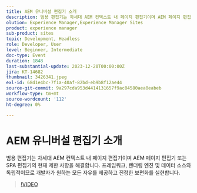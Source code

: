 ```yaml
---
title: AEM 유니버설 편집기 소개
description: 범용 편집기는 차세대 AEM 컨텍스트 내 페이지 편집기이며 AEM 페이지 편집기 또는 SPA 편집기의 현재 제한 사항을 해결합니다. 프레임워크, 렌더링 엔진 및 데이터 소스와 독립적이므로 개발자가 원하는 모든 자유를 제공하고 진정한 보편화를 실현합니다.
olution: Experience Manager,Experience Manager Sites
product: experience manager
sub-product: sites
topic: Development, Headless
role: Developer, User
level: Beginner, Intermediate
doc-type: Event
duration: 1848
last-substantial-update: 2023-12-20T00:00:00Z
jira: KT-14682
thumbnail: 3426341.jpeg
exl-id: 68d1e4bc-7f1a-40af-82bd-eb9b8f12ae44
source-git-commit: 9a297cda953d4414131657f9ac84580aea0eabeb
workflow-type: tm+mt
source-wordcount: '112'
ht-degree: 0%

---
```


# AEM 유니버설 편집기 소개

범용 편집기는 차세대 AEM 컨텍스트 내 페이지 편집기이며 AEM 페이지 편집기 또는 SPA 편집기의 현재 제한 사항을 해결합니다. 프레임워크, 렌더링 엔진 및 데이터 소스와 독립적이므로 개발자가 원하는 모든 자유를 제공하고 진정한 보편화를 실현합니다.

>[!VIDEO](https://video.tv.adobe.com/v/3456475/?learn=on&captions=kor)
